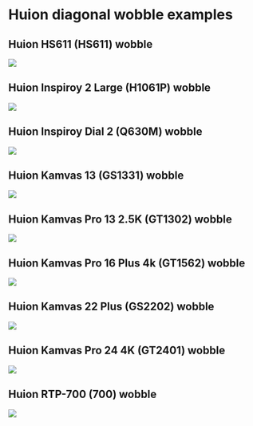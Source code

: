 # Huion diagonal wobble examples

## Huion HS611 (HS611) wobble



![](<../../../.gitbook/assets/Huion HS611 (HS611) wobble.png>)



## Huion Inspiroy 2 Large (H1061P) wobble



![](<../../../.gitbook/assets/Huion Inspiroy 2 Large (H1061P) wobble.png>)



## Huion Inspiroy Dial 2 (Q630M) wobble



![](<../../../.gitbook/assets/Huion Inspiroy Dial 2 (Q630M) wobble.png>)







## Huion Kamvas 13 (GS1331) wobble

![](<../../../.gitbook/assets/Huion Kamvas 13 wobble-grid-1000x1000.png>)&#x20;



## Huion Kamvas Pro 13 2.5K (GT1302) wobble

![](<../../../.gitbook/assets/Huion Kamvas Pro 13 2.5K wobble-grid-1000x1000.png>)





## Huion Kamvas Pro 16 Plus 4k (GT1562) wobble





![](<../../../.gitbook/assets/Huion Kamvas Pro 16 Plus 4k (GT1562) wobble.png>)



## Huion Kamvas 22 Plus (GS2202) wobble

![](<../../../.gitbook/assets/Huion Kamvas 22 Plus (GS2202) wobble (1).png>)

## Huion Kamvas Pro 24 4K (GT2401) wobble



![](<../../../.gitbook/assets/Huion Kamvas Pro 24 4K (GT2401) wobble.png>)



## Huion RTP-700 (700) wobble



![](<../../../.gitbook/assets/Huion RTP-700 (700) wobble.png>)









